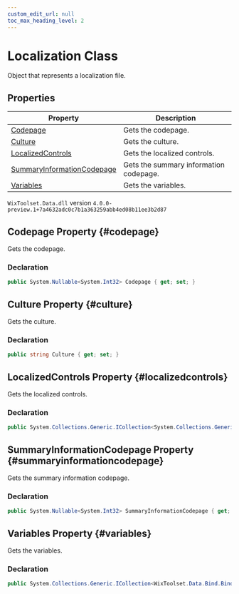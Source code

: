 ```yaml
---
custom_edit_url: null
toc_max_heading_level: 2
---
```

# Localization Class
Object that represents a localization file.
## Properties
| Property | Description |
| ------ | ----------- |
| [Codepage](#codepage) | Gets the codepage. |
| [Culture](#culture) | Gets the culture. |
| [LocalizedControls](#localizedcontrols) | Gets the localized controls. |
| [SummaryInformationCodepage](#summaryinformationcodepage) | Gets the summary information codepage. |
| [Variables](#variables) | Gets the variables. |
`WixToolset.Data.dll` version `4.0.0-preview.1+7a4632adc0c7b1a363259abb4ed08b11ee3b2d87`
## Codepage Property {#codepage}
Gets the codepage.
### Declaration
```cs
public System.Nullable<System.Int32> Codepage { get; set; } 
```
## Culture Property {#culture}
Gets the culture.
### Declaration
```cs
public string Culture { get; set; } 
```
## LocalizedControls Property {#localizedcontrols}
Gets the localized controls.
### Declaration
```cs
public System.Collections.Generic.ICollection<System.Collections.Generic.KeyValuePair`2<System.String,WixToolset.Data.LocalizedControl>> LocalizedControls { get; set; } 
```
## SummaryInformationCodepage Property {#summaryinformationcodepage}
Gets the summary information codepage.
### Declaration
```cs
public System.Nullable<System.Int32> SummaryInformationCodepage { get; set; } 
```
## Variables Property {#variables}
Gets the variables.
### Declaration
```cs
public System.Collections.Generic.ICollection<WixToolset.Data.Bind.BindVariable> Variables { get; set; } 
```
